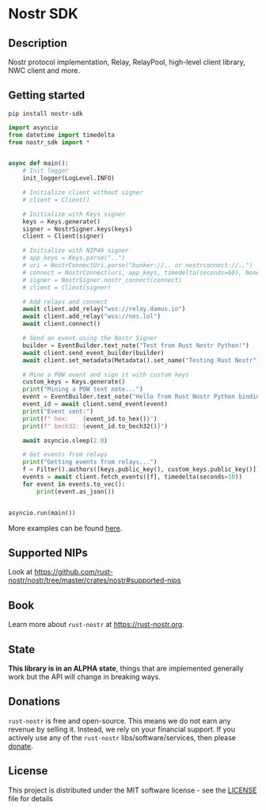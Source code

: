# Nostr SDK

## Description

Nostr protocol implementation, Relay, RelayPool, high-level client library, NWC client and more.

## Getting started

```shell
pip install nostr-sdk
```

```python
import asyncio
from datetime import timedelta
from nostr_sdk import *


async def main():
    # Init logger
    init_logger(LogLevel.INFO)

    # Initialize client without signer
    # client = Client()

    # Initialize with Keys signer
    keys = Keys.generate()
    signer = NostrSigner.keys(keys)
    client = Client(signer)

    # Initialize with NIP46 signer
    # app_keys = Keys.parse("..")
    # uri = NostrConnectUri.parse("bunker://.. or nostrconnect://..")
    # connect = NostrConnect(uri, app_keys, timedelta(seconds=60), None)
    # signer = NostrSigner.nostr_connect(connect)
    # client = Client(signer)

    # Add relays and connect
    await client.add_relay("wss://relay.damus.io")
    await client.add_relay("wss://nos.lol")
    await client.connect()

    # Send an event using the Nostr Signer
    builder = EventBuilder.text_note("Test from Rust Nostr Python!")
    await client.send_event_builder(builder)
    await client.set_metadata(Metadata().set_name("Testing Rust Nostr"))

    # Mine a POW event and sign it with custom keys
    custom_keys = Keys.generate()
    print("Mining a POW text note...")
    event = EventBuilder.text_note("Hello from Rust Nostr Python bindings!", []).pow(20).sign_with_keys(custom_keys)
    event_id = await client.send_event(event)
    print("Event sent:")
    print(f" hex:    {event_id.to_hex()}")
    print(f" bech32: {event_id.to_bech32()}")

    await asyncio.sleep(2.0)

    # Get events from relays
    print("Getting events from relays...")
    f = Filter().authors([keys.public_key(), custom_keys.public_key()])
    events = await client.fetch_events([f], timedelta(seconds=10))
    for event in events.to_vec():
        print(event.as_json())


asyncio.run(main())
```

More examples can be found [here](https://github.com/rust-nostr/nostr/tree/master/bindings/nostr-sdk-ffi/python/examples).

## Supported NIPs

Look at <https://github.com/rust-nostr/nostr/tree/master/crates/nostr#supported-nips>

## Book

Learn more about `rust-nostr` at <https://rust-nostr.org>.

## State

**This library is in an ALPHA state**, things that are implemented generally work but the API will change in breaking ways.

## Donations

`rust-nostr` is free and open-source. This means we do not earn any revenue by selling it. Instead, we rely on your financial support. If you actively use any of the `rust-nostr` libs/software/services, then please [donate](https://rust-nostr.org/donate).

## License

This project is distributed under the MIT software license - see the [LICENSE](https://github.com/rust-nostr/nostr/blob/master/LICENSE) file for details
